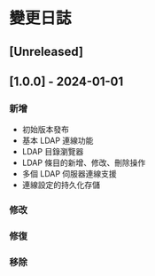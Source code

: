 # 變更日誌

## [Unreleased]

## [1.0.0] - 2024-01-01

### 新增
- 初始版本發布
- 基本 LDAP 連線功能
- LDAP 目錄瀏覽器
- LDAP 條目的新增、修改、刪除操作
- 多個 LDAP 伺服器連線支援
- 連線設定的持久化存儲

### 修改

### 修復

### 移除
